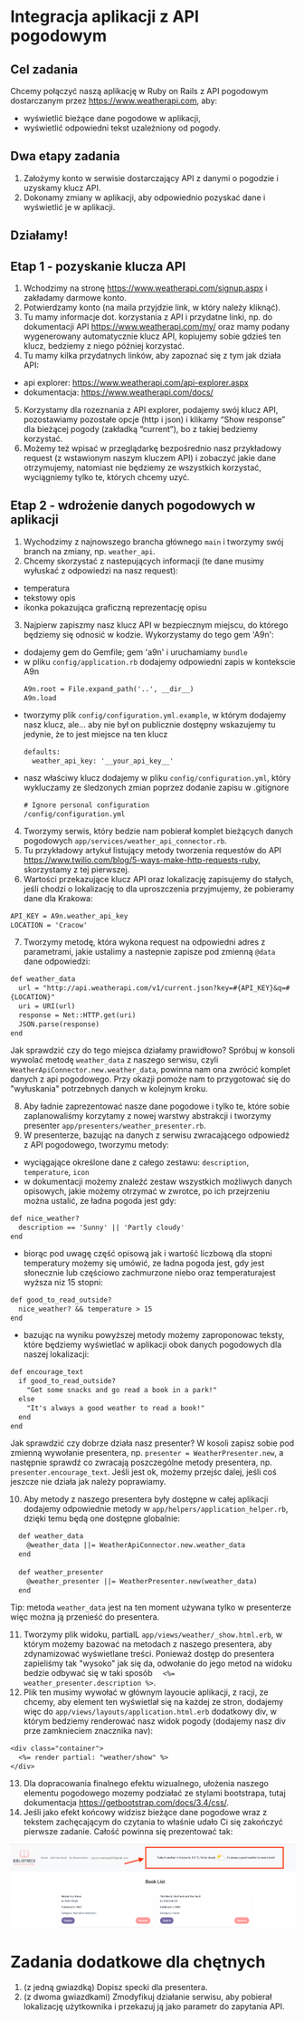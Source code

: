 # Integracja aplikacji z API pogodowym

## Cel zadania

Chcemy połączyć naszą aplikację w Ruby on Rails z API pogodowym dostarczanym przez https://www.weatherapi.com, aby:
- wyświetlić bieżące dane pogodowe w aplikacji,
- wyświetlić odpowiedni tekst uzależniony od pogody.

## Dwa etapy zadania

1. Założymy konto w serwisie dostarczający API z danymi o pogodzie i uzyskamy klucz API.
2. Dokonamy zmiany w aplikacji, aby odpowiednio pozyskać dane i wyświetlić je w aplikacji.

## Działamy!

## Etap 1 - pozyskanie klucza API

1. Wchodzimy na stronę https://www.weatherapi.com/signup.aspx i zakładamy darmowe konto.
2. Potwierdzamy konto (na maila przyjdzie link, w który należy kliknąć).
3. Tu mamy informacje dot. korzystania z API i przydatne linki, np. do dokumentacji API https://www.weatherapi.com/my/ oraz mamy podany wygenerowany automatycznie klucz API, kopiujemy sobie gdzieś ten klucz, bedziemy z niego później korzystać.
4. Tu mamy kilka przydatnych linków, aby zapoznać się z tym jak działa API: 
 - api explorer: https://www.weatherapi.com/api-explorer.aspx
 - dokumentacja: https://www.weatherapi.com/docs/
5. Korzystamy dla rozeznania z API explorer, podajemy swój klucz API, pozostawiamy pozostałe opcje (http i json) i klikamy “Show response” dla bieżącej pogody (zakładką “current”), bo z takiej bedziemy korzystać.
6. Możemy też wpisać w przeglądarkę bezpośrednio nasz przykładowy request (z wstawionym naszym kluczem API) i zobaczyć jakie dane otrzymujemy, natomiast nie będziemy ze wszystkich korzystać, wyciągniemy tylko te, których chcemy uzyć.

## Etap 2 - wdrożenie danych pogodowych w aplikacji

1. Wychodzimy z najnowszego brancha głównego `main` i tworzymy swój branch na zmiany, np. `weather_api`.
2. Chcemy skorzystać z nastepujących informacji (te dane musimy wyłuskać z odpowiedzi na nasz request):
 - temperatura
 - tekstowy opis
 - ikonka pokazująca graficzną reprezentację opisu
3. Najpierw zapiszmy nasz klucz API w bezpiecznym miejscu, do którego będziemy się odnosić w kodzie. Wykorzystamy do tego gem 'A9n':
 - dodajemy gem do Gemfile; gem 'a9n' i uruchamiamy `bundle`
 - w pliku `config/application.rb` dodajemy odpowiedni zapis w kontekscie A9n
    ```
    A9n.root = File.expand_path('..', __dir__)
    A9n.load
    ```
 - tworzymy plik `config/configuration.yml.example`, w którym dodajemy nasz klucz, ale... aby nie był on publicznie dostępny wskazujemy tu jedynie, że to jest miejsce na ten klucz
    ```
    defaults:
      weather_api_key: '__your_api_key__'
    ```
 - nasz właściwy klucz dodajemy w pliku `config/configuration.yml`, który wykluczamy ze śledzonych zmian poprzez dodanie zapisu w .gitignore
    ```
    # Ignore personal configuration
    /config/configuration.yml
    ```

4. Tworzymy serwis, który bedzie nam pobierał komplet bieżących danych pogodowych `app/services/weather_api_connector.rb`.
5. Tu przykładowy artykuł listujący metody tworzenia requestów do API https://www.twilio.com/blog/5-ways-make-http-requests-ruby, skorzystamy z tej pierwszej.
6. Wartości przekazujące klucz API oraz lokalizację zapisujemy do stałych, jeśli chodzi o lokalizację to dla uproszczenia przyjmujemy, że pobieramy dane dla Krakowa:
```
API_KEY = A9n.weather_api_key
LOCATION = 'Cracow'
```

7. Tworzymy metodę, która wykona request na odpowiedni adres z parametrami, jakie ustalimy a nastepnie zapisze pod zmienną `@data` dane odpowiedzi:

```
def weather_data
  url = "http://api.weatherapi.com/v1/current.json?key=#{API_KEY}&q=#{LOCATION}"
  uri = URI(url)
  response = Net::HTTP.get(uri)
  JSON.parse(response)
end
```
Jak sprawdzić czy do tego miejsca działamy prawidłowo?
Spróbuj w konsoli wywolać metodę `weather_data` z naszego serwisu, czyli `WeatherApiConnector.new.weather_data`, powinna nam ona zwrócić komplet danych z api pogodowego. 
Przy okazji pomoże nam to przygotować się do "wyłuskania" potrzebnych danych w kolejnym kroku.

8. Aby ładnie zaprezentować nasze dane pogodowe i tylko te, które sobie zaplanowaliśmy korzytamy z nowej warstwy abstrakcji i tworzymy presenter `app/presenters/weather_presenter.rb`.
9. W presenterze, bazując na danych z serwisu zwracającego odpowiedź z API pogodowego, tworzymu metody:
 - wyciągające określone dane z całego zestawu: `description`, `temperature`, `icon`
 - w dokumentacji możemy znaleźć zestaw wszystkich możliwych danych opisowych, jakie możemy otrzymać w zwrotce, po ich przejrzeniu można ustalić, ze ładna pogoda jest gdy:
```
def nice_weather?
  description == 'Sunny' || 'Partly cloudy'
end
```
  - biorąc pod uwagę część opisową jak i wartość liczbową dla stopni temperatury możemy się umówić, ze ładna pogoda jest, gdy jest słonecznie lub częściowo zachmurzone niebo oraz temperaturajest wyższa niz 15 stopni:
```
def good_to_read_outside?
  nice_weather? && temperature > 15
end
```
- bazując na wyniku powyższej metody możemy zaproponowac teksty, które będziemy wyświetlać w aplikacji obok danych pogodowych dla naszej lokalizacji:
```
def encourage_text
  if good_to_read_outside?
    "Get some snacks and go read a book in a park!"
  else
    "It's always a good weather to read a book!"
  end
end
```

Jak sprawdzić czy dobrze działa nasz presenter?
W kosoli zapisz sobie pod zmienną wywołanie presentera, np. `presenter = WeatherPresenter.new`, a następnie sprawdź co zwracają poszczególne metody presentera, np. `presenter.encourage_text`. 
Jeśli jest ok, możemy przejśc dalej, jeśli coś jeszcze nie działa jak należy poprawiamy.

10. Aby metody z naszego presentera były dostępne w całej aplikacji dodajemy odpowiednie metody w `app/helpers/application_helper.rb`, dzięki temu będą one dostępne globalnie:
```
  def weather_data
    @weather_data ||= WeatherApiConnector.new.weather_data
  end

  def weather_presenter
    @weather_presenter ||= WeatherPresenter.new(weather_data)
  end
```
Tip: metoda `weather_data` jest na ten moment używana tylko w presenterze więc można ją przenieść do presentera.

11. Tworzymy plik widoku, partialL `app/views/weather/_show.html.erb`, w którym możemy bazować na metodach z naszego presentera, aby zdynamizować wyświetlane treści. Ponieważ dostęp do presentera zapieliśmy tak "wysoko" jak się da, odwołanie do jego metod na widoku bedzie odbywać się w taki sposób `  <%= weather_presenter.description %>`.
12. Plik ten musimy wywołać w głównym layoucie aplikacji, z racji, ze chcemy, aby element ten wyświetlał się na każdej ze stron, dodajemy więc do `app/views/layouts/application.html.erb` dodatkowy div, w którym bedziemy renderować nasz widok pogody (dodajemy nasz div prze zamknieciem znacznika nav):
```
<div class="container">
  <%= render partial: "weather/show" %>
</div>
```
13. Dla dopracowania finalnego efektu wizualnego, ułożenia naszego elementu pogodowego mozemy podziałać ze stylami bootstrapa, tutaj dokumentacja https://getbootstrap.com/docs/3.4/css/.
14. Jeśli jako efekt końcowy widzisz bieżące dane pogodowe wraz z tekstem zachęcającym do czytania to właśnie udało Ci się zakończyć pierwsze zadanie.
Całość powinna się prezentować tak:

<img src="../app/assets/images/docs/weather_element.png" />

# Zadania dodatkowe dla chętnych
1. (z jedną gwiazdką) Dopisz specki dla presentera.
2. (z dwoma gwiazdkami) Zmodyfikuj działanie serwisu, aby pobierał lokalizację użytkownika i przekazuj ją jako parametr do zapytania API.
